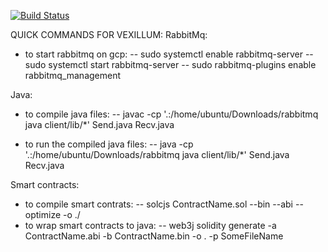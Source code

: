 [![Build Status](https://travis-ci.com/bubriks/Vexillum.svg?token=y4NB5cZzss8tCyNyKNzz&branch=master)](https://travis-ci.com/bubriks/Vexillum)

QUICK COMMANDS FOR VEXILLUM:
RabbitMq:
- to start rabbitmq on gcp:
-- sudo systemctl enable rabbitmq-server
-- sudo systemctl start rabbitmq-server
-- sudo rabbitmq-plugins enable rabbitmq_management

Java:
- to compile java files:
-- javac -cp '.:/home/ubuntu/Downloads/rabbitmq java client/lib/*' Send.java Recv.java

- to run the compiled java files:
-- java -cp '.:/home/ubuntu/Downloads/rabbitmq java client/lib/*' Send.java Recv.java

Smart contracts:
- to compile smart contrats:
-- solcjs ContractName.sol --bin --abi --optimize -o ./
- to wrap smart contracts to java: 
-- web3j solidity generate -a ContractName.abi -b ContractName.bin -o . -p SomeFileName
